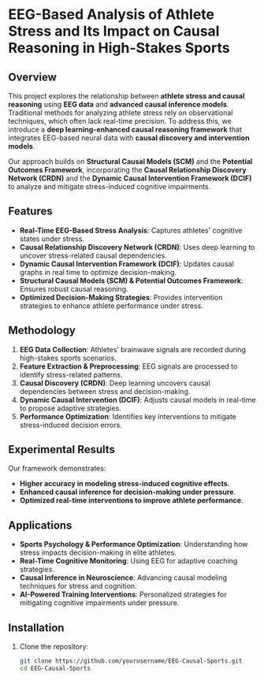 # EEG-Based Analysis of Athlete Stress and Its Impact on Causal Reasoning in High-Stakes Sports

## Overview

This project explores the relationship between **athlete stress and causal reasoning** using **EEG data** and **advanced causal inference models**. Traditional methods for analyzing athlete stress rely on observational techniques, which often lack real-time precision. To address this, we introduce a **deep learning-enhanced causal reasoning framework** that integrates EEG-based neural data with **causal discovery and intervention models**.

Our approach builds on **Structural Causal Models (SCM)** and the **Potential Outcomes Framework**, incorporating the **Causal Relationship Discovery Network (CRDN)** and the **Dynamic Causal Intervention Framework (DCIF)** to analyze and mitigate stress-induced cognitive impairments.

## Features

- **Real-Time EEG-Based Stress Analysis**: Captures athletes' cognitive states under stress.
- **Causal Relationship Discovery Network (CRDN)**: Uses deep learning to uncover stress-related causal dependencies.
- **Dynamic Causal Intervention Framework (DCIF)**: Updates causal graphs in real time to optimize decision-making.
- **Structural Causal Models (SCM) & Potential Outcomes Framework**: Ensures robust causal reasoning.
- **Optimized Decision-Making Strategies**: Provides intervention strategies to enhance athlete performance under stress.

## Methodology

1. **EEG Data Collection**: Athletes’ brainwave signals are recorded during high-stakes sports scenarios.
2. **Feature Extraction & Preprocessing**: EEG signals are processed to identify stress-related patterns.
3. **Causal Discovery (CRDN)**: Deep learning uncovers causal dependencies between stress and decision-making.
4. **Dynamic Causal Intervention (DCIF)**: Adjusts causal models in real-time to propose adaptive strategies.
5. **Performance Optimization**: Identifies key interventions to mitigate stress-induced decision errors.

## Experimental Results

Our framework demonstrates:
- **Higher accuracy in modeling stress-induced cognitive effects**.
- **Enhanced causal inference for decision-making under pressure**.
- **Optimized real-time interventions to improve athlete performance**.

## Applications

- **Sports Psychology & Performance Optimization**: Understanding how stress impacts decision-making in elite athletes.
- **Real-Time Cognitive Monitoring**: Using EEG for adaptive coaching strategies.
- **Causal Inference in Neuroscience**: Advancing causal modeling techniques for stress and cognition.
- **AI-Powered Training Interventions**: Personalized strategies for mitigating cognitive impairments under pressure.

## Installation

1. Clone the repository:
   ```bash
   git clone https://github.com/yourusername/EEG-Causal-Sports.git
   cd EEG-Causal-Sports
